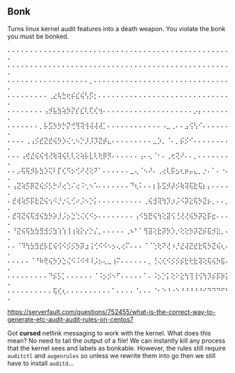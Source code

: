 ## Bonk

Turns linux kernel audit features into a death weapon.
You violate the bonk you must be bonked.

⠄⠄⠄⠄⠄⠄⠄⠄⠄⠄⠄⠄⠄⠄⠄⠄⠄⠄⠄⠄⠄⠄⠄⠄⠄⠄⠄⠄⠄⠄⠄⠄⠄⠄⠄⠄⠄⠄⠄⠄⠄⠄⠄⠄⠄⠄⠄⠄⠄⠄
⠄⠄⠄⠄⠄⠄⠄⠄⠄⠄⠄⠄⠄⠄⠄⠄⠄⠄⠄⠄⠄⠄⠄⠄⠄⠄⠄⠄⠄⠄⠄⠄⠄⠄⠄⠄⠄⠄⠄⠄⠄⠄⠄⠄⠄⠄⠄⠄⠄⠄
⠄⠄⠄⠄⠄⠄⠄⠄⠄⠄⠄⠄⠄⠄⠄⠄⠄⠄⡀⠄⠄⠄⠄⠄⠄⠄⠄⠄⠄⠄⠄⠄⠄⠄⠄⠄⠄⠄⠄⠄⠄⠄⠄⠄⠄⠄⠄⠄⠄⠄
⠄⠄⠄⠄⠄⠄⠄⠄⠄⢀⣔⢧⣓⢖⡮⣎⢮⢣⡫⡂⠄⠄⠄⠄⠄⠄⠄⠄⠄⠄⠄⠄⠄⠄⠄⠄⠄⠄⠄⠄⠄⠄⠄⠄⠄⠄⠄⠄⠄⠄
⠄⠄⠄⠄⠄⠄⠄⠄⢠⡺⣧⣳⢵⡳⡝⡎⣎⢇⢏⢎⢲⠄⠄⠄⠄⠄⠄⠄⠄⠄⠄⠄⠄⠄⠄⠄⠄⠄⠄⠄⠄⡠⡄⠄⠄⠄⠄⠄⠄⠄
⠄⠄⠄⠄⠄⠄⠄⡀⡧⣫⡳⡳⡓⡝⢚⢻⢽⢺⢼⢼⢼⡁⠄⠄⠄⠄⠄⠄⠄⠄⠄⠄⠄⠄⠠⣀⢀⠄⠄⣠⢪⢣⠊⠄⠄⠄⠄⠄⠄⠄
⠄⠄⠄⠄⢀⢠⡪⣞⣝⣞⢮⡳⡱⢌⢂⠢⡑⡸⡸⡹⣝⡾⣄⠄⠄⠄⠄⠄⠄⠄⠄⠄⣀⡱⡀⠈⠄⡀⡮⡪⠊⠄⠄⠄⠄⠄⠄⠄⠄⠄
⠄⠄⠄⢠⢞⣜⢮⢮⢺⢜⢷⢽⢮⢇⢇⢕⢵⡧⣇⢇⢗⡿⡻⠄⠄⠄⠄⠄⠄⢠⠄⢄⠈⠂⠄⢀⢖⢝⠜⠄⠄⡀⠄⠄⠄⠄⠄⠄⠄⠄
⠄⠄⡠⢯⢯⡺⡧⣳⡱⢍⠇⡏⢎⠫⡢⢊⠜⢜⢕⠝⠁⠄⠄⠄⠄⠄⠄⣀⢄⠈⠢⠜⠄⢀⢔⢇⡯⣢⢆⡶⡤⣄⡀⡐⠄⠁⠄⠐⠄⠄
⠄⢠⣝⢵⡫⡿⣝⢮⡪⡣⡓⠜⢔⢑⠌⢔⠨⢂⠢⠡⠄⠄⠄⠄⠄⠄⠄⠙⢆⠅⠄⠄⡆⡧⣫⡺⡼⡪⢷⢽⢯⣗⢯⡆⡄⠄⠄⠄⠄⠄
⠄⣞⢾⢵⡫⡯⣗⣝⢮⢢⠪⡘⡐⢅⢊⠔⡨⠢⡑⡅⠄⠄⠄⠄⠄⠄⠄⠄⠄⠄⢀⢮⣺⢽⢳⡹⡰⡨⠪⡽⣕⢯⡳⣝⡦⡀⠄⠄⡀⠄
⠄⣞⢽⣝⢮⢯⣺⢮⣳⡳⡵⡸⡨⡢⣑⢑⢌⢎⠪⡢⠄⠄⠄⠄⠄⠄⠄⠄⢠⠪⣳⣟⢮⢳⢕⣽⢪⢘⢜⢜⢮⡳⡽⣕⡯⣖⠄⠄⠄⠄
⠄⠘⣝⢮⢯⣳⣳⣻⣺⡪⣳⢱⢱⢸⢰⢵⡕⡔⡑⡌⡀⠄⠄⠄⠄⠄⢀⠦⠃⠁⢻⣽⢕⣗⡽⡳⡱⡐⢕⢕⡳⡽⣝⡮⣯⡺⣕⡀⠄⠄
⠄⠄⠈⠹⢳⣳⣻⣞⡧⣏⢮⢪⠪⡪⡪⡳⡽⣰⢨⢊⠪⠪⠢⡢⢄⢔⠍⠄⠄⠄⠈⠈⢑⢗⠝⢜⠰⡘⣜⢼⣝⣞⣗⢯⡳⣝⢮⢆⠄⠄
⠄⠄⠄⠄⠄⠈⠘⠷⢟⢮⡳⡱⣑⢌⠪⠨⠪⠺⠸⡨⡢⢄⣀⢰⠍⠄⠄⠄⠄⠄⠄⡀⢘⢌⢎⠪⡪⡪⡮⣗⢗⣗⢽⢕⢯⢮⡳⣯⠄⠄
⠄⠄⠄⠄⠄⠄⠄⠄⠄⠙⡮⡣⡁⠄⠄⠄⠄⠄⠄⠈⠨⡢⡪⠢⠋⠄⠄⠄⠄⠄⠁⠄⠨⡢⡑⡅⢕⠕⣕⢳⢹⢸⢪⢳⡹⡮⡯⡷⡅⠄
⠄⠄⠄⠄⠄⠄⠄⠄⠄⠄⢯⢎⢆⠄⠄⠄⠄⠄⠄⠄⠄⠄⠄⠁⠄⠄⠄⠄⠈⠄⠄⠄⠈⠂⠑⠘⠐⠑⠘⠘⠘⠘⠘⠊⠙⠙⠙⠋⠃⠄

https://serverfault.com/questions/752455/what-is-the-correct-way-to-generate-etc-audit-audit-rules-on-centos7


Got **cursed** netlink messaging to work with the kernel. What does this mean? No need to tail the output of a file! We can instantly kill any process that the kernel sees and labels as bonkable. However, the rules still require `auditctl` and `augenrules` so unless we rewrite them into go then we still have to install `auditd`...